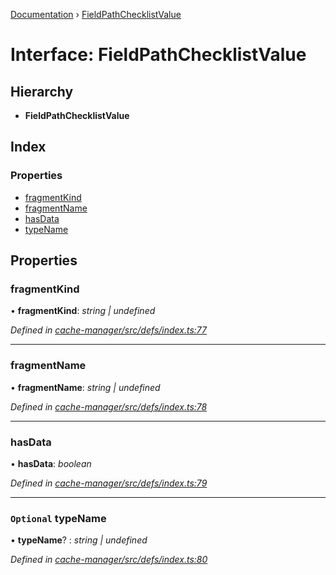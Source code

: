 [Documentation](../README.md) › [FieldPathChecklistValue](fieldpathchecklistvalue.md)

# Interface: FieldPathChecklistValue

## Hierarchy

* **FieldPathChecklistValue**

## Index

### Properties

* [fragmentKind](fieldpathchecklistvalue.md#fragmentkind)
* [fragmentName](fieldpathchecklistvalue.md#fragmentname)
* [hasData](fieldpathchecklistvalue.md#hasdata)
* [typeName](fieldpathchecklistvalue.md#optional-typename)

## Properties

###  fragmentKind

• **fragmentKind**: *string | undefined*

*Defined in [cache-manager/src/defs/index.ts:77](https://github.com/badbatch/graphql-box/blob/505b189/packages/cache-manager/src/defs/index.ts#L77)*

___

###  fragmentName

• **fragmentName**: *string | undefined*

*Defined in [cache-manager/src/defs/index.ts:78](https://github.com/badbatch/graphql-box/blob/505b189/packages/cache-manager/src/defs/index.ts#L78)*

___

###  hasData

• **hasData**: *boolean*

*Defined in [cache-manager/src/defs/index.ts:79](https://github.com/badbatch/graphql-box/blob/505b189/packages/cache-manager/src/defs/index.ts#L79)*

___

### `Optional` typeName

• **typeName**? : *string | undefined*

*Defined in [cache-manager/src/defs/index.ts:80](https://github.com/badbatch/graphql-box/blob/505b189/packages/cache-manager/src/defs/index.ts#L80)*
